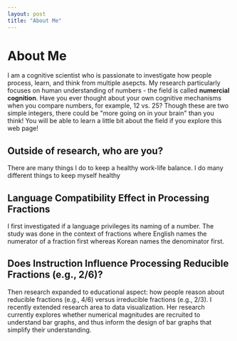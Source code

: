 ```yaml
---
layout: post
title: "About Me"
---
```

# About Me
I am a cognitive scientist who is passionate to investigate how people process, learn, and think from multiple asepcts. My research particularly focuses on human understanding of numbers - the field is called **numercial cognition**. Have you ever thought about your own cognitive mechanisms when you compare numbers, for example, 12 vs. 25? Though these are two simple integers, there could be "more going on in your brain" than you think! You will be able to learn a little bit about the field if you explore this web page! 

## Outside of research, who are you? 
There are many things I do to keep a healthy work-life balance. I do many different things to keep myself healthy

## Language Compatibility Effect in Processing Fractions
I first investigated if a language privileges its naming of a number. The study was done in the context of fractions where English names the numerator of a fraction first whereas Korean names the denominator first. 

## Does Instruction Influence Processing Reducible Fractions (e.g., 2/6)? 
Then research expanded to educational aspect: how people reason about reducible fractions (e.g., 4/6) versus irreducible fractions (e.g., 2/3). I recently extended research area to data visualization. Her research currently explores whether numerical magnitudes are recruited to understand bar graphs, and thus inform the design of bar graphs that simplify their understanding.
